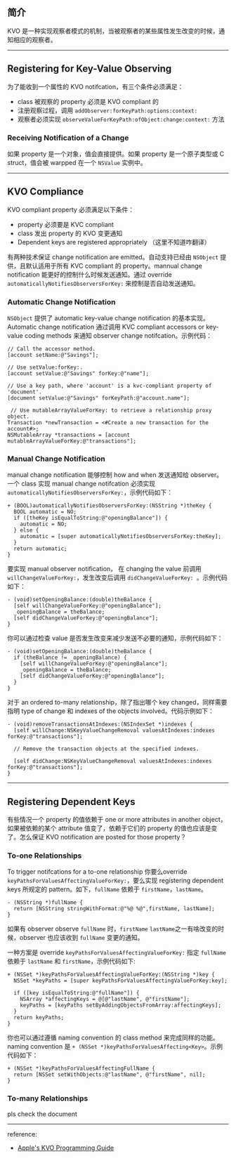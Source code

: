 ## 简介
KVO 是一种实现观察者模式的机制，当被观察者的某些属性发生改变的时候，通知相应的观察者。

---
## Registering for Key-Value Observing
为了能收到一个属性的 KVO notifcation，有三个条件必须满足：
* class 被观察的 property 必须是 KVO compliant 的
* 注册观察过程，调用 `addObserver:forKeyPath:options:context:`
* 观察者必须实现 `observeValueForKeyPath:ofObject:change:context:` 方法

### Receiving Notification of a Change
如果 property 是一个对象，值会直接提供。如果 property 是一个原子类型或 C struct，值会被 warpped 在一个 `NSValue` 实例中。

---
## KVO Compliance
KVO compliant property 必须满足以下条件：

* property 必须要是 KVC compliant
* class 发出 property 的 KVO 变更通知
* Dependent keys are registered appropriately （这里不知道咋翻译）

有两种技术保证 change notification are emitted。自动支持已经由 `NSObject` 提供，且默认适用于所有 KVC compliant 的 property。mannual change notification 能更好的控制什么时候发送通知。通过 override `automaticallyNotifiesObserversForKey:` 来控制是否自动发送通知。

### Automatic Change Notification
`NSObject` 提供了 automatic key-value change notification 的基本实现。Automatic change notification 通过调用 KVC compliant accessors or key-value coding methods 来通知 observer change notifcation。示例代码：

```objc
// Call the accessor method.
[account setName:@"Savings"];

// Use setValue:forKey:.
[account setValue:@"Savings" forKey:@"name"];

// Use a key path, where 'account' is a kvc-compliant property of 'document'.
[document setValue:@"Savings" forKeyPath:@"account.name"];

 // Use mutableArrayValueForKey: to retrieve a relationship proxy object.
Transaction *newTransaction = <#Create a new transaction for the account#>;
NSMutableArray *transactions = [account mutableArrayValueForKey:@"transactions"];
```

### Manual Change Notification
manual change notification 能够控制 how and when 发送通知给 observer。一个 class 实现 manual change notifcation 必须实现 `automaticallyNotifiesObserversForKey:`，示例代码如下：

```objc
+ (BOOL)automaticallyNotifiesObserversForKey:(NSString *)theKey {
  BOOL automatic = NO;
  if ([theKey isEqualToString:@"openingBalance"]) {
    automatic = NO;
  } else {
    automatic = [super automaticallyNotifiesObserversForKey:theKey];
  }
  return automatic;
}
```

要实现 manual observer notification， 在 changing the value 前调用 `willChangeValueForKey:`，发生改变后调用 `didChangeValueForKey: `。示例代码如下：

```objc
- (void)setOpeningBalance:(double)theBalance {
  [self willChangeValueForKey:@"openingBalance"];
  _openingBalance = theBalance;
  [self didChangeValueForKey:@"openingBalance"];
}
```

你可以通过检查 value 是否发生改变来减少发送不必要的通知，示例代码如下：

```objc
- (void)setOpeningBalance:(double)theBalance {
  if (theBalance != _openingBalance) {
    [self willChangeValueForKey:@"openingBalance"];
    _openingBalance = theBalance;
    [self didChangeValueForKey:@"openingBalance"];
  }
}
```

对于 an ordered to-many relationship，除了指出哪个 key changed，同样需要指明 type of change 和 indexes of  the objects involved。代码示例如下：

```objc
- (void)removeTransactionsAtIndexes:(NSIndexSet *)indexes {
  [self willChange:NSKeyValueChangeRemoval valuesAtIndexes:indexes forKey:@"transactions"];
  
  // Remove the transaction objects at the specified indexes.
  
  [self didChange:NSKeyValueChangeRemoval valuesAtIndexes:indexes forKey:@"transactions"];
}
```

---
## Registering Dependent Keys
有些情况一个 property 的值依赖于 one or more attributes in another object，如果被依赖的某个 attribute 值变了，依赖于它们的 property 的值也应该是变了。怎么保证 KVO notification are posted for those property？

### To-one Relationships
To trigger notifcations for a to-one relationship 你要么override `keyPathsForValuesAffectingValueForKey:`，要么实现 registering dependent keys 所规定的 pattern。如下，`fullName` 依赖于 `firstName`，`lastName`。

```objc
- (NSString *)fullName {
  return [NSString stringWithFormat:@"%@ %@",firstName, lastName];
}
```

如果有 observer observe `fullName` 时，`firstName` `lastName`之一有啥改变的时候，observer 也应该收到 `fullName` 变更的通知。

一种方案是 override `keyPathsForValuesAffectingValueForKey:` 指定 `fullName` 依赖于 `lastName` 和 `firstName`，示例代码如下:

```objc
+ (NSSet *)keyPathsForValuesAffectingValueForKey:(NSString *)key {
  NSSet *keyPaths = [super keyPathsForValuesAffectingValueForKey:key];
  
  if ([key isEqualToString:@"fullName"]) {
    NSArray *affectingKeys = @[@"lastName", @"firstName"];
    keyPaths = [keyPaths setByAddingObjectsFromArray:affectingKeys];
  }
  return keyPaths;
}
```

你也可以通过遵循 naming convention 的 class method 来完成同样的功能。naming convention 是 `+ (NSSet *)keyPathsForValuesAffecting<Key>`。示例代码如下：

```objc
+ (NSSet *)keyPathsForValuesAffectingFullName {
  return [NSSet setWithObjects:@"lastName", @"firstName", nil];
}
```

### To-many Relationships
pls check the document 

--- 
reference: 

* [Apple's KVO Programming Guide](https://developer.apple.com/library/mac/documentation/Cocoa/Conceptual/KeyValueObserving/KeyValueObserving.html) 